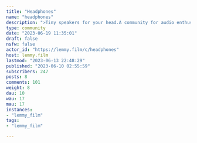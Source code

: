 ```yaml
---
title: "Headphones" 
name: "headphones"
description: ">Tiny speakers for your head.A community for audio enthusiasts, discussing news, reviews, and DIY projects involving headphones, amplifiers, and DACs.Resources:-[crinacle's Ranked IEM List (250+ compared)](https://crinacle.com/rankings/iems/)(more to come)"
type: community
date: "2023-06-19 11:35:01"
draft: false
nsfw: false
actor_id: "https://lemmy.film/c/headphones"
host: lemmy.film
lastmod: "2023-06-13 22:48:29"
published: "2023-06-10 02:55:59"
subscribers: 247
posts: 8
comments: 101
weight: 8
dau: 10
wau: 17
mau: 17
instances:
- "lemmy_film"
tags: 
- "lemmy_film"

---
```

